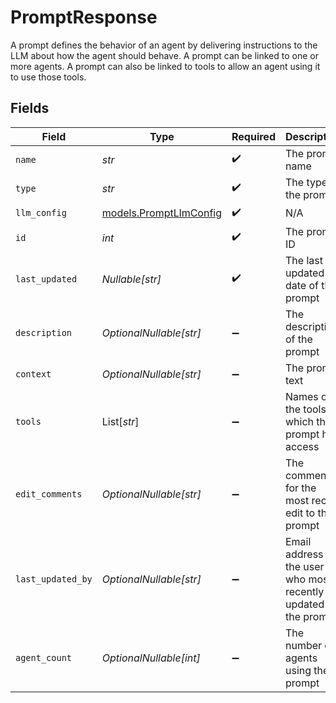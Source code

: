 # PromptResponse

A prompt defines the behavior of an agent by delivering instructions to the LLM about how the
agent should behave. A prompt can be linked to one or more agents. A prompt can also be linked to
tools to allow an agent using it to use those tools.


## Fields

| Field                                                          | Type                                                           | Required                                                       | Description                                                    | Example                                                        |
| -------------------------------------------------------------- | -------------------------------------------------------------- | -------------------------------------------------------------- | -------------------------------------------------------------- | -------------------------------------------------------------- |
| `name`                                                         | *str*                                                          | :heavy_check_mark:                                             | The prompt name                                                |                                                                |
| `type`                                                         | *str*                                                          | :heavy_check_mark:                                             | The type of the prompt                                         |                                                                |
| `llm_config`                                                   | [models.PromptLlmConfig](../models/promptllmconfig.md)         | :heavy_check_mark:                                             | N/A                                                            |                                                                |
| `id`                                                           | *int*                                                          | :heavy_check_mark:                                             | The prompt ID                                                  |                                                                |
| `last_updated`                                                 | *Nullable[str]*                                                | :heavy_check_mark:                                             | The last updated date of the prompt                            |                                                                |
| `description`                                                  | *OptionalNullable[str]*                                        | :heavy_minus_sign:                                             | The description of the prompt                                  |                                                                |
| `context`                                                      | *OptionalNullable[str]*                                        | :heavy_minus_sign:                                             | The prompt text                                                |                                                                |
| `tools`                                                        | List[*str*]                                                    | :heavy_minus_sign:                                             | Names of the tools to which the prompt has access              |                                                                |
| `edit_comments`                                                | *OptionalNullable[str]*                                        | :heavy_minus_sign:                                             | The comments for the most recent edit to the prompt            |                                                                |
| `last_updated_by`                                              | *OptionalNullable[str]*                                        | :heavy_minus_sign:                                             | Email address of the user who most recently updated the prompt | user@email.com                                                 |
| `agent_count`                                                  | *OptionalNullable[int]*                                        | :heavy_minus_sign:                                             | The number of agents using the prompt                          |                                                                |